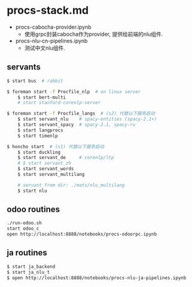 # procs-stack.md
* procs-cabocha-provider.ipynb
    - 使用grpc封装cabocha作为provider, 提供给前端的nlu组件.
* procs-nlu-cn-pipelines.ipynb
    - 测试中文nlu组件.

## servants
```sh
$ start bus  # rabbit

$ foreman start -f Procfile_nlp  # on linux server
    $ start bert-multi
    # start stanford-corenlp-server

$ foreman start -f Procfile_langs  # (s2) 代替以下服务启动
    $ start servant_nlu    # spacy-entities (spacy-2.1+)
    $ start servant_spacy  # spacy-2.1, spacy-ru
    $ start langprocs
    $ start timenlp

$ honcho start  # (s1) 代替以下服务启动
    $ start duckling
    $ start servant_de     # corenlp/ltp
    # $ start servant_zh
    $ start servant_words
    $ start servant_multilang

    # servant from dir: ./mats/nlu_multilang
    $ start nlu
```

## odoo routines
```sh
./run-odoo.sh
start odoo_c
open http://localhost:8888/notebooks/procs-odoorpc.ipynb
```

## ja routines
```sh
$ start ja_backend
$ start ja_nlu_t
$ open http://localhost:8888/notebooks/procs-nlu-ja-pipelines.ipynb
```

